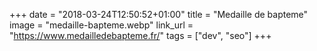 +++
date = "2018-03-24T12:50:52+01:00"
title = "Medaille de bapteme"
image = "medaille-bapteme.webp"
link_url = "https://www.medailledebapteme.fr/"
tags = ["dev", "seo"]
+++

